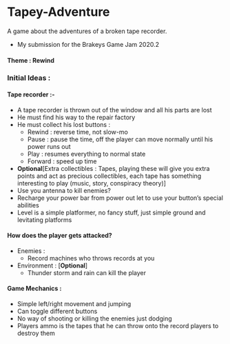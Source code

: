 # Tapey-Adventure
A game about the adventures of a broken tape recorder.
- My submission for the Brakeys Game Jam 2020.2

#### Theme : Rewind

### Initial Ideas :

#### Tape recorder :- 
- A tape recorder is thrown out of the window and all his parts are lost 
- He must find his way to the repair factory 
- He must collect his lost buttons :
  - Rewind : reverse time, not slow-mo
  - Pause : pause the time, off the player can move normally until his power runs out
  - Play : resumes everything to normal state
  - Forward : speed up time
- **Optional**[Extra collectibles : Tapes, playing these will give you extra points and act as precious collectibles, each tape has something interesting to play (music, story, conspiracy theory)]
- Use you antenna to kill enemies? 
- Recharge your power bar from power out let to use your button’s special abilities
- Level is a simple platformer, no fancy stuff, just simple ground and levitating platforms
#### How does the player gets attacked?
- Enemies : 
   - Record machines who throws records at you 
- Environment : [**Optional**]
  - Thunder storm and rain can kill the player


#### Game Mechanics : 
- Simple left/right movement and jumping
- Can toggle different buttons 
- No way of shooting or killing the enemies just dodging 
- Players ammo is the tapes that he can throw onto the record players to destroy them
